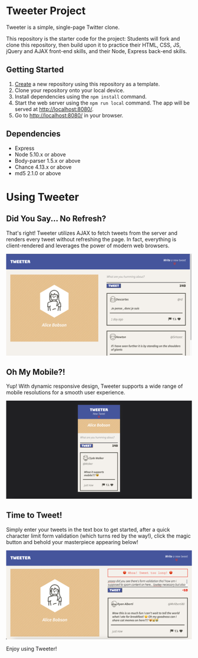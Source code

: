 # Tweeter Project

Tweeter is a simple, single-page Twitter clone.

This repository is the starter code for the project: Students will fork and clone this repository, then build upon it to practice their HTML, CSS, JS, jQuery and AJAX front-end skills, and their Node, Express back-end skills.

## Getting Started

1. [Create](https://docs.github.com/en/repositories/creating-and-managing-repositories/creating-a-repository-from-a-template) a new repository using this repository as a template.
2. Clone your repository onto your local device.
3. Install dependencies using the `npm install` command.
3. Start the web server using the `npm run local` command. The app will be served at <http://localhost:8080/>.
4. Go to <http://localhost:8080/> in your browser.

## Dependencies

- Express
- Node 5.10.x or above
- Body-parser 1.5.x or above
- Chance 4.13.x or above
- md5 2.1.0 or above

# Using Tweeter
## Did You Say... No Refresh?
That's right! Tweeter utilizes AJAX to fetch tweets from the server and renders every tweet without refreshing the page. In fact, everything is client-rendered and leverages the power of modern web browsers.

!["Screenshot of full Desktop Viewport"](https://github.com/StanSurj98/Tweeter/blob/master/docs/Tweeter%20Desktop%20View.png?raw=true)

## Oh My Mobile?!
Yup! With dynamic responsive design, Tweeter supports a wide range of mobile resolutions for a smooth user experience.

!["Screenshot of Mobile Viewport"](https://raw.githubusercontent.com/StanSurj98/Tweeter/master/docs/Tweeter%20Mobile.png)

## Time to Tweet!
Simply enter your tweets in the text box to get started, after a quick character limit form validation (which turns red by the way!), click the magic button and behold your masterpiece appearing below!

!["Screenshot of Form Validation"](https://github.com/StanSurj98/Tweeter/blob/master/docs/Tweeter%20Error.png?raw=true)

Enjoy using Tweeter!
